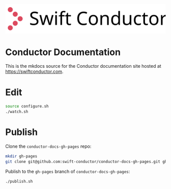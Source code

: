 ![Conductor](docs/img/logo.svg)

# Conductor Documentation

This is the mkdocs source for the Conductor documentation site hosted at https://swiftconductor.com.

# Edit

```bash
source configure.sh
./watch.sh
```

# Publish

Clone the `conductor-docs-gh-pages` repo:

```bash
mkdir gh-pages
git clone git@github.com:swift-conductor/conductor-docs-gh-pages.git gh-pages/conductor-docs-gh-pages
```

Publish to the `gh-pages` branch of `conductor-docs-gh-pages`:

```bash
./publish.sh
```